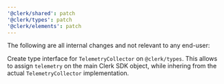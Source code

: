 ```yaml
---
'@clerk/shared': patch
'@clerk/types': patch
'@clerk/elements': patch
---
```


The following are all internal changes and not relevant to any end-user:

Create type interface for `TelemetryCollector` on `@clerk/types`. This allows to assign `telemetry` on the main Clerk SDK object, while inhering from the actual `TelemetryCollector` implementation.
